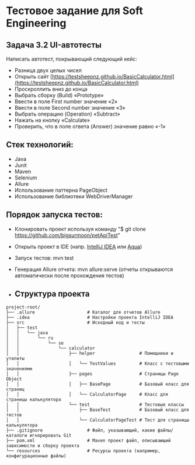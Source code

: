 # Тестовое задание для Soft Engineering
## Задача 3.2 UI-автотесты
Написать автотест, покрывающий следующий кейс:

* Разница двух целых чисел
* Открыть сайт [https://testsheepnz.github.io/BasicCalculator.html](https://testsheepnz.github.io/BasicCalculator.html)
* Проскроллить вниз до конца
* Выбрать сборку (Build) «Prototype»
* Ввести в поле First number значение «2»
* Ввести в поле Second number значение «3»
* Выбрать операцию (Operation) «Subtract»
* Нажать на кнопку «Calculate»
* Проверить, что в поле ответа (Answer) значение равно «-1»
## Стек технологий:
* Java
* Junit
* Maven
* Selenium
* Allure
* Использование паттерна PageObject
* Использование библиотеки WebDriverManager
## Порядок запуска тестов:
* Клонировать проект используя команду "$ git clone https://github.com/bigsurmoon/petApiTest" 
* Открыть проект в IDE (напр. [IntelliJ IDEA](https://www.jetbrains.com/ru-ru/idea/) или [Aqua](https://www.jetbrains.com/aqua/))
* Запуск тестов: mvn test
* Генерация Allure отчета: mvn allure:serve (отчеты открываются автоматически после прохождения тестов) 

* ## Структура проекта

```plaintext
project-root/
├── .allure                    # Каталог для отчетов Allure
├── .idea                      # Настройки проекта IntelliJ IDEA
├── src                        # Исходный код и тесты
│   ├── test
│   │   └── java
│   │       └── ru
│   │           └── se
│   │               └── calculator
│   │                   ├── helper                 # Помощники и утилиты
│   │                   │   └── TestValues         # Класс с тестовыми значениями
│   │                   ├── pages                  # Страницы Page Object
│   │                   │   ├── BasePage           # Базовый класс для страниц
│   │                   │   └── CalculatorPage     # Класс для страницы калькулятора
│   │                   └── test                   # Тестовые классы
│   │                       ├── BaseTest           # Базовый класс для тестов
│   │                       └── CalculatorPageTest # Тест для страницы калькулятора
├── .gitignore                 # Файл, указывающий, какие файлы/каталоги игнорировать Git
├── pom.xml                    # Maven проект файл, описывающий зависимости и сборку проекта
└── resources                  # Ресурсы проекта (например, конфигурационные файлы)
